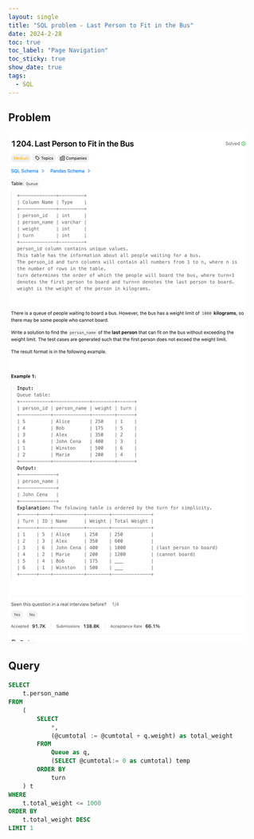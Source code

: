```yaml
---
layout: single
title: "SQL problem - Last Person to Fit in the Bus"
date: 2024-2-28
toc: true
toc_label: "Page Navigation"
toc_sticky: true
show_date: true
tags:
  - SQL
---
```


## Problem

[![problem-1204](/assets/images/2024-02-28_19-59-36-problem-1204.png)](/assets/images/2024-02-28_19-59-36-problem-1204.png)

## Query

```sql
SELECT
    t.person_name
FROM
    (
        SELECT
            *,
            (@cumtotal := @cumtotal + q.weight) as total_weight
        FROM
            Queue as q,
            (SELECT @cumtotal:= 0 as cumtotal) temp
        ORDER BY
            turn
    ) t
WHERE
    t.total_weight <= 1000
ORDER BY
    t.total_weight DESC
LIMIT 1
```
